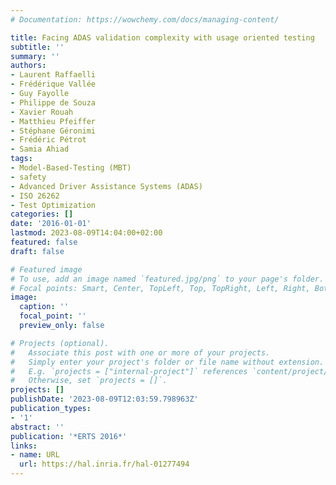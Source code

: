 ```yaml
---
# Documentation: https://wowchemy.com/docs/managing-content/

title: Facing ADAS validation complexity with usage oriented testing
subtitle: ''
summary: ''
authors:
- Laurent Raffaelli
- Frédérique Vallée
- Guy Fayolle
- Philippe de Souza
- Xavier Rouah
- Matthieu Pfeiffer
- Stéphane Géronimi
- Frédéric Pétrot
- Samia Ahiad
tags:
- Model-Based-Testing (MBT)
- safety
- Advanced Driver Assistance Systems (ADAS)
- ISO 26262
- Test Optimization
categories: []
date: '2016-01-01'
lastmod: 2023-08-09T14:04:00+02:00
featured: false
draft: false

# Featured image
# To use, add an image named `featured.jpg/png` to your page's folder.
# Focal points: Smart, Center, TopLeft, Top, TopRight, Left, Right, BottomLeft, Bottom, BottomRight.
image:
  caption: ''
  focal_point: ''
  preview_only: false

# Projects (optional).
#   Associate this post with one or more of your projects.
#   Simply enter your project's folder or file name without extension.
#   E.g. `projects = ["internal-project"]` references `content/project/deep-learning/index.md`.
#   Otherwise, set `projects = []`.
projects: []
publishDate: '2023-08-09T12:03:59.798963Z'
publication_types:
- '1'
abstract: ''
publication: '*ERTS 2016*'
links:
- name: URL
  url: https://hal.inria.fr/hal-01277494
---
```

